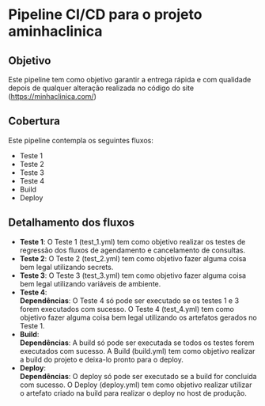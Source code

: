 # Pipeline CI/CD para o projeto aminhaclinica

## Objetivo

Este pipeline tem como objetivo garantir a entrega rápida e com qualidade depois de qualquer alteração realizada no código do site (https://minhaclinica.com/)


## Cobertura
Este pipeline contempla os seguintes fluxos:
- Teste 1
- Teste 2
- Teste 3
- Teste 4
- Build
- Deploy

## Detalhamento dos fluxos
  
  - **Teste 1**: O Teste 1 (test_1.yml) tem como objetivo realizar os testes de regressão dos fluxos de agendamento e cancelamento de consultas.
  - **Teste 2**: O Teste 2 (test_2.yml) tem como objetivo fazer alguma coisa bem legal utilizando secrets.
  - **Teste 3**: O Teste 3 (test_3.yml) tem como objetivo fazer alguma coisa bem legal utilizando variáveis de ambiente.
  - **Teste 4**:  
  **Dependências**: O Teste 4 só pode ser executado se os testes 1 e 3 forem executados com sucesso.
  O Teste 4 (test_4.yml) tem como objetivo fazer alguma coisa bem legal utilizando os artefatos gerados no Teste 1.
  - **Build**:  
  **Dependências**: A build só pode ser executada se todos os testes forem executados com sucesso.
  A Build (build.yml) tem como objetivo realizar a build do projeto e deixa-lo pronto para o deploy.
  - **Deploy**:  
  **Dependências**: O deploy só pode ser executado se a build for concluída com sucesso.
  O Deploy (deploy.yml) tem como objetivo realizar utilizar o artefato criado na build para realizar o deploy no host de produção.